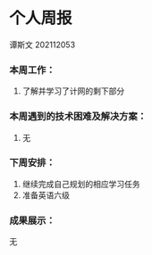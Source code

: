 # 个人周报

谭斯文 202112053

### 本周工作：

1. 了解并学习了计网的剩下部分

### 本周遇到的技术困难及解决方案：

1. 无

### 下周安排：

1. 继续完成自己规划的相应学习任务
2. 准备英语六级

### 成果展示：

无